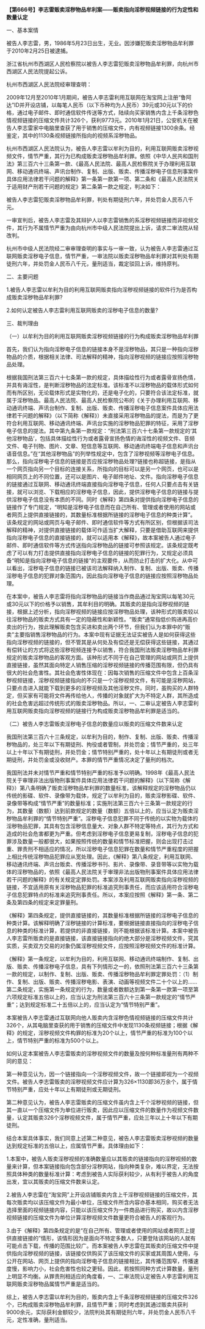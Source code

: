 **【第666号】李志雷贩卖淫秽物品牟利案——贩卖指向淫秽视频链接的行为定性和数量认定**

一、基本案情

被告人李志雷，男，1986年5月23日出生，无业。因涉嫌犯贩卖淫秽物品牟利罪于2010年2月25日被逮捕。

浙江省杭州市西湖区人民检察院以被告人李志雷犯贩卖淫秽物品牟利罪，向杭州市西湖区人民法院提起公诉。

杭州市西湖区人民法院经审理查明：

2009年12月至2010年1月期间，被告人李志雷利用互联网在淘宝网上注册“鲁阿达”ID并开设店铺，以每笔人民币（以下币种均为人民币）39元或30元以下的价格，通过电子邮件、即时通信软件传送等方式，陆续向买家销售内含上千条淫秽色情视频链接的压缩文件共计326个，获利9773元。2010年1月21日，公安机关在被告人李志雷家中电脑里查获了用于销售的压缩文件，内有视频链接1300余条。经鉴定，其中的1130条视频链接所指向的视频系淫秽物品。

杭州市西湖区人民法院认为，被告人李志雷以牟利为目的，利用互联网贩卖淫秽视频文件，情节严重，其行为已构成贩卖淫秽物品牟利罪。依照《中华人民共和国刑法》第三百六十三条第一款、《最高人民法院、最高人民检察院关于办理利用互联网、移动通讯终端、声讯台制作、复制、出版、贩卖、传播淫秽电子信息刑事案件具体应用法律若干问题的解释》第一条第一款第一项、第二条和《最高人民法院关于适用财产刑若干问题的规定》第二条第一款之规定，判决如下：

被告人李志雷犯贩卖淫秽物品牟利罪，判处有期徒刑六年，并处罚金人民币八千元。

一审宣判后，被告人李志雷及其辩护人以李志雷销售的系淫秽视频链接而非视频文件，其行为不属情节严重为由向杭州市中级人民法院提出上诉，请求二审法院从轻改判。

杭州市中级人民法院经二审审理查明的事实与一审一致，认为被告人李志雷通过互联网贩卖淫秽电子信息，情节严重，一审法院以贩卖淫秽物品牟利罪对其判处有期徒刑六年，并处罚金人民币八千元，量刑适当，裁定驳回上诉，维持原判。

二、主要问题

1.被告人李志雷以牟利为目的利用互联网贩卖指向淫秽视频链接的软件行为是否构成贩卖淫秽物品牟利罪?

2.如何认定被告人李志雷利用互联网贩卖的淫秽电子信息的数量?

三、裁判理由

（一）以牟利为目的利用互联网贩卖淫秽视频链接的行为构成贩卖淫秽物品牟利罪

首先，我们认为指向淫秽电子信息的链接本身不是淫秽物品，其只是一种指向淫秽物品的介质，根据相关法律、司法解释的精神，指向淫秽视频的链接应按照淫秽物品处理。

根据我国刑法第三百六十七条第一款的规定，具体描绘性行为或者露骨宣扬色情，并具有诲淫性，是判断淫秽物品的法定标准。该标准不以淫秽物品的载体形式如何而有所区别，无论载体形式是实物化的，还是电子化的，只要符合该法定标准，就属于淫秽物品。最高人民法院、最高人民检察院公布的《关于办理利用互联网、移动通讯终端、声讯台制作、复制、出版、贩卖、传播淫秽电子信息案件具体应用法律若干问题的解释》（以下简称《解释》）未直接采用淫秽物品的提法，而是为了更符合利用互联网、移动通讯终端、声讯台实施的淫秽物品犯罪的特征，采用了淫秽电子信息的提法。其中第九条第一款规定：“刑法第三百六十七条第一款规定的‘其他淫秽物品’，包括具体描绘性行为或者露骨宣扬色情的诲淫性的视频文件、音频文件、电子刊物、图片、文章、短信息等互联网、移动通讯终端电子信息和声讯台语音信息。”在“其他淫秽物品”的列举性规定中，包含了淫秽视频等淫秽电子信息。那么，指向淫秽电子信息的链接是否应按淫秽物品处理?链接也称超链接，是指从一个网页指向另一个目标的连接关系，所指向的目标可以是另一个网页，也可以是相同网页上的不同位置，还可以是图片、电子邮件地址、文件。指向淫秽电子信息的链接通过互联网、移动通讯终端直接指向淫秽电子信息，任何人只要点击有关链接，就可以浏览、下载相应的淫秽电子信息，因此，提供淫秽电子信息的链接与提供淫秽电子信息没有本质的不同。同时《解释》第四条对提供指向淫秽电子信息的链接作了专门规定，“明知是淫秽电子信息而在自己所有、管理或者使用的网站或者网页上提供直接链接的，其数量标准根据所链接的淫秽电子信息的种类计算”。该条规定的网站或网页与电子邮件、即时通信软件等方式有所区别，但根据该司法解释的精神，对提供直接链接的载体可作适当扩大解释，只要是借助互联网来提供指向淫秽电子信息的直接链接的，就可以适用本《解释》，故本案被告人通过电子邮件、即时通信软件等方式传送指向淫秽物品的链接可参照该规定。该条规定既考虑了可以有力打击提供直接指向淫秽电子信息的链接的犯罪行为，又规定必须具备“明知是指向淫秽电子信息的链接”的主观要件，从而防止打击的扩大化。从中可以看出，淫秽电子信息的链接已被该司法解释纳入制作、复制、出版、贩卖、传播淫秽电子信息的犯罪对象范围内，因此指向淫秽电子信息的链接应按照淫秽物品处理。

在本案中，被告人李志雷将指向淫秽物品的链接当作商品通过淘宝网以每笔30元或30元以下的价格予以销售，其牟利目的明确。其贩卖的是指向淫秽视频的链接，根据上述分析，指向淫秽视频的链接应按淫秽物品处理，该种形式的贩卖较以往淫秽物品的贩卖方式具有一定的隐蔽性和新颖性。“贩卖”通常指低价购进再高价卖出的行为，按此理解贩卖包含买进和卖出两个环节，但我们认为本罪中的“贩卖”主要指销售淫秽物品的行为。本案中现有证据无法证实被告人是如何获得这些指向淫秽视频的链接的，但不管其是从何处及有偿还是无偿获得这些链接，其通过有偿转让的方式将这些淫秽视频连接予以销售，符合我国刑法贩卖淫秽物品牟利罪规定的贩卖淫秽物品的客观方面。该种形式不同于在自己管理的网站或网页上提供直接链接，虽然其面向特定人销售压缩的淫秽视频链接的传播范围有限，但仍具有很大的社会危害性。其社会危害性体现在：因每次销售的压缩文件中包含上百条淫秽视频链接，淫秽视频链接指向的不只是一个淫秽视频文件，有可能是淫秽网站，只要点击进入就能下载到更多的淫秽视频及其他淫秽文件。同时，虽购买的人群特定，但买家有可能将文件再传给他人，传播的对象就扩大为不特定人群，其所造成的社会危害远超过传统形式的贩卖淫秽物品。所以，一、二审认定被告人李志雷利用互联网贩卖指向淫秽视频的链接行为构成贩卖淫秽物品牟利罪是适当的。

（二）被告人李志雷贩卖淫秽电子信息的数量应以贩卖的压缩文件数来认定

我国刑法第三百六十三条规定，以牟利为目的，制作、复制、出版、贩卖、传播淫秽物品的，处三年以下有期徒刑、拘役或者管制，并处罚金；情节严重的，处三年以上十年以下有期徒刑，并处罚金；情节特别严重的，处十年以上有期徒刑或者无期徒刑，并处罚金或没收财产。本罪的情节严重情况决定了量刑的档次。

我国刑法并未对情节严重和情节特别严重的标准予以明确。1998年《最高人民法院关于审理非法出版物刑事案件具体应用法律若干问题的解释》（以下简称《解释》）第八条明确了贩卖淫秽物品牟利罪的数量标准，该解释规定的淫秽物品仍以传统的影碟、软件、录像带为载体，规定了以牟利为目的，贩卖淫秽影碟、软件、录像带等构成“情节严重”的数量标准；实施刑法第三百六十三条第一款规定的行为，其数量（数额）达到前款规定的数量（数额）五倍以上的，应当认定为贩卖淫秽物品牟利罪的“情节特别严重”。淫秽电子信息犯罪不同于传统的以实物为载体的淫秽物品犯罪，其具有包含淫秽信息量大、对象人群不特定等特点，其行为方式和造成的社会危害都更为严重。但考虑到淫秽电子信息更易复制，淫秽电子信息的犯罪涉及数量一般都很大，如果按照传统的数量和情节标准把握，则会出现打击过重、罪责刑不相适应的情况，所以淫秽电子信息犯罪在数量和情节严重程度的把握上相比传统淫秽物品犯罪应从宽处理。因此，《解释》第八条规定，利用互联网、移动通讯终端、声讯台贩卖、传播淫秽书刊、影片、录像带、录音带等以实物为载体的淫秽物品的，依照《最高人民法院关于审理非法出版物刑事案件具体应用法律若干问题的解释》的有关规定定罪处罚。本案涉及利用互联网贩卖指向淫秽视频的链接，不宜适用原有关淫秽物品犯罪的标准追究刑事责任，而应该适用符合淫秽电子信息犯罪特点的标准来追究刑事责任。所以，本案应按照《解释》第一条、第二条及第四条的规定来定罪量刑。

《解释》第四条规定，提供直接链接的，其数量标准根据所链接的淫秽电子信息的种类计算。该解释明确了淫秽链接的计算标准，要根据链接直接指向的淫秽电子信息的种类的标准计算，若提供的非直接链接，则不能根据该标准计算。本案中被告人李志雷所贩卖的是直接链接，该直接链接指向的绝大部分是淫秽视频文件，究其实质，买卖双方交易的对象仍属淫秽视频文件，应按照淫秽视频文件的标准计算。

《解释》第一条规定，以牟利为目的，利用互联网、移动通讯终端制作、复制、出版、贩卖、传播淫秽电子信息，具有下列情形之一的，依照刑法第三百六十三条第一款的规定，以制作、复制、出版、贩卖、传播淫秽物品牟利罪定罪处罚：（1）制作、复制、出版、贩卖、传播淫秽电影、表演、动画等视频文件二十个以上的……第二条规定，实施第一条规定的行为，数量或者数额达到第一条第一款第一项至第六项规定标准五倍以上的，应当认定为刑法第三百六十三条第一款规定的“情节严重”；达到规定标准二十五倍以上的，应当认定为“情节特别严重”。

本案被告人李志雷通过互联网向他人贩卖内含淫秽色情视频链接的压缩文件共计326个，从其电脑里查获的用于销售的压缩文件中发现1130条视频链接；根据《解释》的规定，淫秽视频文件构罪的标准为20个以上，情节严重的标准为100个以上，情节特别严重的标准为500个以上。

如何认定本案被告人李志雷贩卖的淫秽视频文件的数量及按何种标准量刑有两种不同的意见：

第一种意见认为，因一个链接指向一个淫秽视频文件，故一个链接即视为一个视频文件。被告人李志雷贩卖的淫秽视频文件应计算为326×1130即36万余个，属于情节特别严重，应处十年以上有期徒刑或无期徒刑。

第二种意见认为，被告人李志雷贩卖的压缩文件虽内含上千个淫秽视频的链接，但其一直以一个压缩文件为单位进行贩卖，因此应以压缩文件的数量作为视频文件数量，认定其贩卖326个淫秽视频文件，属于情节严重，应处三年以上十年以下有期徒刑。

结合本案具体事实，我们同意上述第二种意见，被告人李志雷贩卖淫秽视频的数量达到规定标准的五倍以上，应属情节严重。具体理由如下：

1.本案中，被告人贩卖淫秽视频的准确数量应以其贩卖的链接指向的淫秽视频的数量来计算，但本案链接指向包含部分淫秽网站，指向种类复杂，难以界定，无法按照具体种类的数量标准计算：考虑到被告人实际获利较少，从有利于被告人的角度出发，宜以其贩卖的压缩文件数来认定。

2.被告人李志雷在“淘宝网”上开设店铺贩卖内含上千淫秽视频链接的压缩文件，其每次贩卖均以该压缩文件为最小单位，压缩文件所含内容亦基本相同，购买者无法选择里面的视频链接内容，只能以该压缩文件为一件商品进行购买，故以内含淫秽视频链接的压缩文件为单位计算淫秽视频文件数量更符合被告人的客观行为。

3.由于《解释》第四条规定的是“在自己所有、管理或者使用的网站或者网页上提供直接链接的”情形，该情形因为是面向不特定多数人，只要登陆该网站的人就有可能点击下载，传播的范围比较广。而本案被告人李志雷在其贩卖的压缩文件中提供指向淫秽视频的链接，该链接仅供购买了该压缩文件的买家或其周围人使用，与公开在网站、网页上提供的指向淫秽电子信息的链接相比，其传播范围窄，传播速度慢，影响力小，社会危害性也较之更轻。因此，若按照同种方式计算数量，量刑上明显不均衡。从罪责刑相适应的角度看，一、二审法院认定被告人李志雷利用互联网贩卖淫秽物品属情节严重是适当的。

综上，被告人李志雷以牟利为目的，贩卖内含上千条淫秽视频链接的压缩文件326个，已构成贩卖淫秽物品牟利罪，且情节严重；同时考虑到其通过贩卖共获利9000余元，实际获利金额较少，法院判处其有期徒刑六年，并处罚金人民币八千元，定性准确，量刑适当。